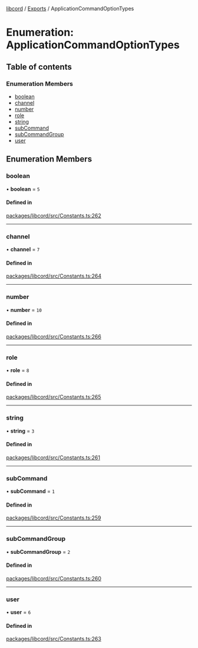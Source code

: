 [libcord](../README.md) / [Exports](../modules.md) / ApplicationCommandOptionTypes

# Enumeration: ApplicationCommandOptionTypes

## Table of contents

### Enumeration Members

- [boolean](ApplicationCommandOptionTypes.md#boolean)
- [channel](ApplicationCommandOptionTypes.md#channel)
- [number](ApplicationCommandOptionTypes.md#number)
- [role](ApplicationCommandOptionTypes.md#role)
- [string](ApplicationCommandOptionTypes.md#string)
- [subCommand](ApplicationCommandOptionTypes.md#subcommand)
- [subCommandGroup](ApplicationCommandOptionTypes.md#subcommandgroup)
- [user](ApplicationCommandOptionTypes.md#user)

## Enumeration Members

### boolean

• **boolean** = ``5``

#### Defined in

[packages/libcord/src/Constants.ts:262](https://github.com/Libcord/libcord/blob/f9964b8/packages/libcord/src/Constants.ts#L262)

___

### channel

• **channel** = ``7``

#### Defined in

[packages/libcord/src/Constants.ts:264](https://github.com/Libcord/libcord/blob/f9964b8/packages/libcord/src/Constants.ts#L264)

___

### number

• **number** = ``10``

#### Defined in

[packages/libcord/src/Constants.ts:266](https://github.com/Libcord/libcord/blob/f9964b8/packages/libcord/src/Constants.ts#L266)

___

### role

• **role** = ``8``

#### Defined in

[packages/libcord/src/Constants.ts:265](https://github.com/Libcord/libcord/blob/f9964b8/packages/libcord/src/Constants.ts#L265)

___

### string

• **string** = ``3``

#### Defined in

[packages/libcord/src/Constants.ts:261](https://github.com/Libcord/libcord/blob/f9964b8/packages/libcord/src/Constants.ts#L261)

___

### subCommand

• **subCommand** = ``1``

#### Defined in

[packages/libcord/src/Constants.ts:259](https://github.com/Libcord/libcord/blob/f9964b8/packages/libcord/src/Constants.ts#L259)

___

### subCommandGroup

• **subCommandGroup** = ``2``

#### Defined in

[packages/libcord/src/Constants.ts:260](https://github.com/Libcord/libcord/blob/f9964b8/packages/libcord/src/Constants.ts#L260)

___

### user

• **user** = ``6``

#### Defined in

[packages/libcord/src/Constants.ts:263](https://github.com/Libcord/libcord/blob/f9964b8/packages/libcord/src/Constants.ts#L263)
